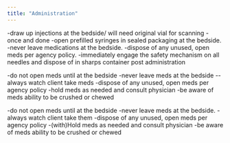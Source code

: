```yaml
---
title: "Administration"
---
```

-draw up injections at the bedside/ will need original vial for scanning - once and done
-open prefilled syringes in sealed packaging at the bedside.
-never leave medications at the bedside. 
-dispose of any unused, open meds per agency policy. 
-immediately engage the safety mechanism on all needles and dispose of in sharps container post administration

-do not open meds until at the bedside
-never leave meds at the bedside -- always watch client take meds
-dispose of any unused, open meds per agency policy
-hold meds as needed and consult physician
-be aware of meds ability to be crushed or chewed

-do not open meds until at the bedside
-never leave meds at the bedside. 
-always watch client take them
-dispose of any unused, open meds per agency policy
-(with)Hold meds as needed and consult physician
-be aware of meds ability to be crushed or chewed

